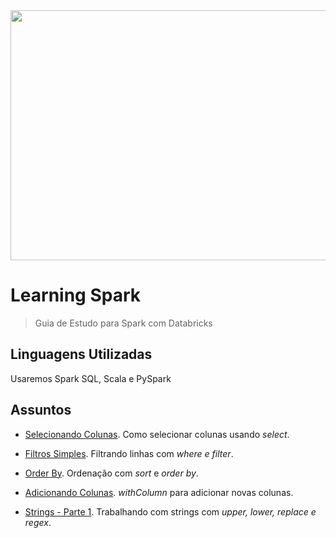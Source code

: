 <img src="https://user-images.githubusercontent.com/14312939/91022823-1d8b9f00-e5cc-11ea-897b-feb3575d95dd.png?w=512" height="400" width="700">


# Learning Spark
> Guia de Estudo para Spark com Databricks


## Linguagens Utilizadas
Usaremos Spark SQL, Scala e PySpark


## Assuntos

* [Selecionando Colunas](https://databricks-prod-cloudfront.cloud.databricks.com/public/4027ec902e239c93eaaa8714f173bcfc/5548372729083570/3801231782395092/2891507303260789/latest.html). Como selecionar colunas usando *select*.

* [Filtros Simples](https://databricks-prod-cloudfront.cloud.databricks.com/public/4027ec902e239c93eaaa8714f173bcfc/5548372729083570/2699971927231866/2891507303260789/latest.html). Filtrando linhas com *where e filter*.

* [Order By](https://databricks-prod-cloudfront.cloud.databricks.com/public/4027ec902e239c93eaaa8714f173bcfc/5548372729083570/2072358788201482/2891507303260789/latest.html). Ordenação com *sort* e *order by*.

* [Adicionando Colunas](https://databricks-prod-cloudfront.cloud.databricks.com/public/4027ec902e239c93eaaa8714f173bcfc/5548372729083570/2485460927370520/2891507303260789/latest.html). *withColumn* para adicionar novas colunas.

* [Strings - Parte 1](https://databricks-prod-cloudfront.cloud.databricks.com/public/4027ec902e239c93eaaa8714f173bcfc/5548372729083570/913282128315744/2891507303260789/latest.html). Trabalhando com strings com *upper, lower, replace e regex*.
